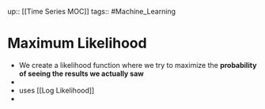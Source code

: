 up:: [[Time Series MOC]]
tags:: #Machine_Learning 
# Maximum Likelihood
- We create a likelihood function where we try to maximize the **probability of seeing the results we actually saw**
- 
- uses [[Log Likelihood]]
- 